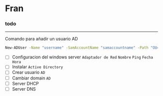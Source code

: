 # Fran

### todo
---

Comando para añadir un usuario AD
```cmd
New-ADUser -Name "username" -SamAccountName "samaccountname" -Path "OU=Users,DC=domain,DC=com" -AccountPassword (ConvertTo-SecureString "password" -AsPlainText -Force) -Enabled $true
```

- [ ] Configuracion del windows server ` Adaptador de Red ` ` Nombre ` ` Ping ` ` Fecha Hora `
- [ ] Instalar ` Active Directory `
- [ ] Crear usuario ` AD `
- [ ] Cambiar domain ` AD `
- [ ] Server DHCP
- [ ] Server DNS
